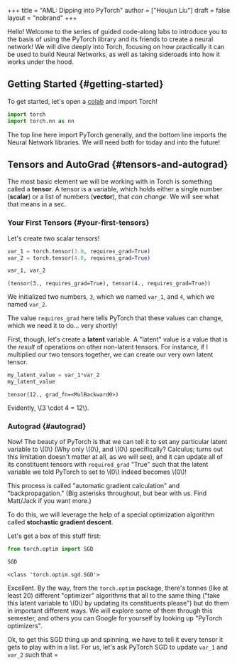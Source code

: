 +++
title = "AML: Dipping into PyTorch"
author = ["Houjun Liu"]
draft = false
layout = "nobrand"
+++

Hello! Welcome to the series of guided code-along labs to introduce you to the basis of using the PyTorch library and its friends to create a neural network! We will dive deeply into Torch, focusing on how practically it can be used to build Neural Networks, as well as taking sideroads into how it works under the hood.


## Getting Started {#getting-started}

To get started, let's open a [colab](https://colab.research.google.com/) and import Torch!

```python
import torch
import torch.nn as nn
```

The top line here import PyTorch generally, and the bottom line imports the Neural Network libraries. We will need both for today and into the future!


## Tensors and AutoGrad {#tensors-and-autograd}

The most basic element we will be working with in Torch is something called a **tensor**. A tensor is a variable, which holds either a single number (**scalar**) or a list of numbers (**vector**), that _can change_. We will see what that means in a sec.


### Your First Tensors {#your-first-tensors}

Let's create two scalar tensors!

```python
var_1 = torch.tensor(3.0, requires_grad=True)
var_2 = torch.tensor(4.0, requires_grad=True)

var_1, var_2
```

```text
(tensor(3., requires_grad=True), tensor(4., requires_grad=True))
```

We initialized two numbers, `3`, which we named `var_1`, and `4`, which we named `var_2`.

The value `requires_grad` here tells PyTorch that these values can change, which we need it to do... very shortly!

First, though, let's create a **latent** variable. A "latent" value is a value that is the _result_ of operations on other non-latent tensors. For instance, if I multiplied our two tensors together, we can create our very own latent tensor.

```python
my_latent_value = var_1*var_2
my_latent_value
```

```text
tensor(12., grad_fn=<MulBackward0>)
```

Evidently, \\(3 \cdot 4 = 12\\).


### Autograd {#autograd}

Now! The beauty of PyTorch is that we can tell it to set any particular latent variable to \\(0\\) (Why only \\(0\\), and \\(0\\) specifically? Calculus; turns out this limitation doesn't matter at all, as we will see), and it can update all of its constituent tensors with `required_grad` "True" such that the latent variable we told PyTorch to set to \\(0\\) indeed becomes \\(0\\)!

This process is called "automatic gradient calculation" and "backpropagation." (Big asterisks throughout, but bear with us. Find Matt/Jack if you want more.)

To do this, we will leverage the help of a special optimization algorithm called **stochastic gradient descent**.

Let's get a box of this stuff first:

```python
from torch.optim import SGD

SGD
```

```text
<class 'torch.optim.sgd.SGD'>
```

Excellent. By the way, from the `torch.optim` package, there's tonnes (like at least 20) different "optimizer" algorithms that all to the same thing ("take this latent variable to \\(0\\) by updating its constituents please") but do them in important different ways. We will explore some of them through this semester, and others you can Google for yourself by looking up "PyTorch optimizers".

Ok, to get this SGD thing up and spinning, we have to tell it every tensor it gets to play with in a list. For us, let's ask PyTorch SGD to update `var_1` and `var_2` such that =